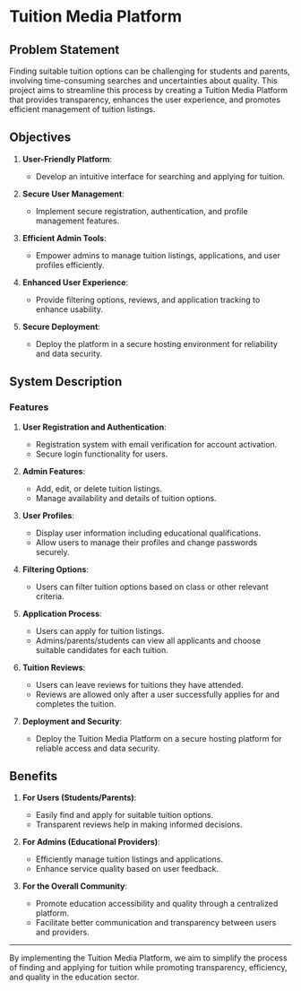 # Tuition Media Platform

## Problem Statement

Finding suitable tuition options can be challenging for students and parents, involving time-consuming searches and uncertainties about quality. This project aims to streamline this process by creating a Tuition Media Platform that provides transparency, enhances the user experience, and promotes efficient management of tuition listings.

## Objectives

1. **User-Friendly Platform**:
   - Develop an intuitive interface for searching and applying for tuition.
   
2. **Secure User Management**:
   - Implement secure registration, authentication, and profile management features.
   
3. **Efficient Admin Tools**:
   - Empower admins to manage tuition listings, applications, and user profiles efficiently.
   
4. **Enhanced User Experience**:
   - Provide filtering options, reviews, and application tracking to enhance usability.
   
5. **Secure Deployment**:
   - Deploy the platform in a secure hosting environment for reliability and data security.

## System Description

### Features

1. **User Registration and Authentication**:
   - Registration system with email verification for account activation.
   - Secure login functionality for users.

2. **Admin Features**:
   - Add, edit, or delete tuition listings.
   - Manage availability and details of tuition options.

3. **User Profiles**:
   - Display user information including educational qualifications.
   - Allow users to manage their profiles and change passwords securely.

4. **Filtering Options**:
   - Users can filter tuition options based on class or other relevant criteria.

5. **Application Process**:
   - Users can apply for tuition listings.
   - Admins/parents/students can view all applicants and choose suitable candidates for each tuition.

6. **Tuition Reviews**:
   - Users can leave reviews for tuitions they have attended.
   - Reviews are allowed only after a user successfully applies for and completes the tuition.

7. **Deployment and Security**:
   - Deploy the Tuition Media Platform on a secure hosting platform for reliable access and data security.

## Benefits

1. **For Users (Students/Parents)**:
   - Easily find and apply for suitable tuition options.
   - Transparent reviews help in making informed decisions.

2. **For Admins (Educational Providers)**:
   - Efficiently manage tuition listings and applications.
   - Enhance service quality based on user feedback.

3. **For the Overall Community**:
   - Promote education accessibility and quality through a centralized platform.
   - Facilitate better communication and transparency between users and providers.

---

By implementing the Tuition Media Platform, we aim to simplify the process of finding and applying for tuition while promoting transparency, efficiency, and quality in the education sector.
